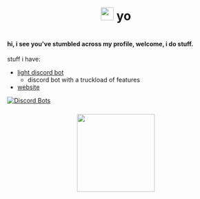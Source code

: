 <h1 align="center"> <img src="https://emojis.slackmojis.com/emojis/images/1597320283/10003/catjam.gif?1597320283" width="30"/> yo
 </h1>
<img src="https://komarev.com/ghpvc/?username=W1ntr" alt="" align="center" />

#### hi, i see you've stumbled across my profile, welcome, i do stuff.
stuff i have:
- [light discord bot](https://dsc.gg/lightbot)
  - discord bot with a truckload of features
- [website](https://x3.lol)


[![Discord Bots](https://top.gg/api/widget/status/704823131549860000.svg)](https://top.gg/bot/704823131549860000)

<h3 align="center">
  <img src="https://github-readme-stats.vercel.app/api?username=lucidwave&hide_border=true&show_icons=true&count_private=true&bg_color=000000&theme=dark" height="180">
</h3>
